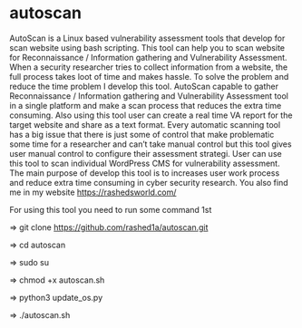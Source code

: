 # autoscan
AutoScan is a Linux based vulnerability assessment tools that develop for scan website using 
bash scripting. This tool can help you to scan website for Reconnaissance / Information 
gathering and Vulnerability Assessment. When a security researcher tries to collect information 
from a website, the full process takes loot of time and makes hassle. To solve the problem and 
reduce the time problem I develop this tool. AutoScan capable to gather Reconnaissance / 
Information gathering and Vulnerability Assessment tool in a single platform and make a scan 
process that reduces the extra time consuming. Also using this tool user can create a real time 
VA report for the target website and share as a text format. Every automatic scanning tool has 
a big issue that there is just some of control that make problematic some time for a researcher 
and can’t take manual control but this tool gives user manual control to configure their 
assessment strategi. User can use this tool to scan individual WordPress CMS for vulnerability 
assessment. The main purpose of develop this tool is to increases user work process and reduce 
extra time consuming in cyber security research.
You also find me in my website https://rashedsworld.com/

For using this tool you need to run some command 1st

=> git clone https://github.com/rashed1a/autoscan.git

=> cd autoscan

=> sudo su

=> chmod +x autoscan.sh

=> python3 update_os.py

=> ./autoscan.sh

